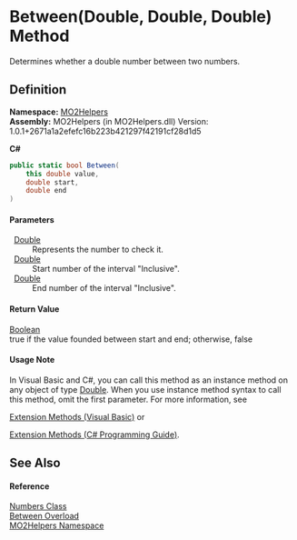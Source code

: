 # Between(Double, Double, Double) Method


Determines whether a double number between two numbers.



## Definition
**Namespace:** <a href="bf0167f1-4967-5ff5-f4a0-31ea501661d0">MO2Helpers</a>  
**Assembly:** MO2Helpers (in MO2Helpers.dll) Version: 1.0.1+2671a1a2efefc16b223b421297f42191cf28d1d5

**C#**
``` C#
public static bool Between(
	this double value,
	double start,
	double end
)
```



#### Parameters
<dl><dt>  <a href="https://learn.microsoft.com/dotnet/api/system.double" target="_blank" rel="noopener noreferrer">Double</a></dt><dd>Represents the number to check it.</dd><dt>  <a href="https://learn.microsoft.com/dotnet/api/system.double" target="_blank" rel="noopener noreferrer">Double</a></dt><dd>Start number of the interval "Inclusive".</dd><dt>  <a href="https://learn.microsoft.com/dotnet/api/system.double" target="_blank" rel="noopener noreferrer">Double</a></dt><dd>End number of the interval "Inclusive".</dd></dl>

#### Return Value
<a href="https://learn.microsoft.com/dotnet/api/system.boolean" target="_blank" rel="noopener noreferrer">Boolean</a>  
true if the value founded between start and end; otherwise, false

#### Usage Note
In Visual Basic and C#, you can call this method as an instance method on any object of type <a href="https://learn.microsoft.com/dotnet/api/system.double" target="_blank" rel="noopener noreferrer">Double</a>. When you use instance method syntax to call this method, omit the first parameter. For more information, see <a href="https://docs.microsoft.com/dotnet/visual-basic/programming-guide/language-features/procedures/extension-methods" target="_blank" rel="noopener noreferrer">

Extension Methods (Visual Basic)</a> or <a href="https://docs.microsoft.com/dotnet/csharp/programming-guide/classes-and-structs/extension-methods" target="_blank" rel="noopener noreferrer">

Extension Methods (C# Programming Guide)</a>.

## See Also


#### Reference
<a href="8873b90f-a447-b3b1-a07b-e80b35a4b0dd">Numbers Class</a>  
<a href="f336c84e-ddb8-8ceb-9896-d2886568582d">Between Overload</a>  
<a href="bf0167f1-4967-5ff5-f4a0-31ea501661d0">MO2Helpers Namespace</a>  
